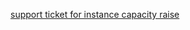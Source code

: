[support ticket for instance capacity raise](https://console.aws.amazon.com/support/home?region=ap-south-1#/case/?displayId=7076603351&language=en)
